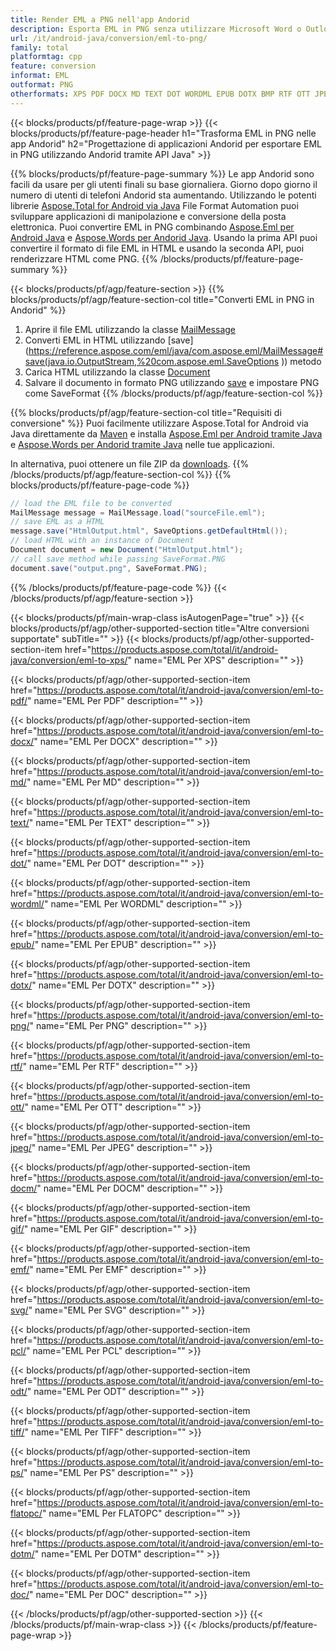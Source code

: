 ```yaml
---
title: Render EML a PNG nell'app Andorid
description: Esporta EML in PNG senza utilizzare Microsoft Word o Outlook nelle tue applicazioni Andorid
url: /it/android-java/conversion/eml-to-png/
family: total
platformtag: cpp
feature: conversion
informat: EML
outformat: PNG
otherformats: XPS PDF DOCX MD TEXT DOT WORDML EPUB DOTX BMP RTF OTT JPEG DOCM GIF EMF SVG PCL ODT TIFF PS FLATOPC DOTM DOC
---
```

{{< blocks/products/pf/feature-page-wrap >}}
{{< blocks/products/pf/feature-page-header h1="Trasforma EML in PNG nelle app Andorid" h2="Progettazione di applicazioni Andorid per esportare EML in PNG utilizzando Andorid tramite API Java" >}}

{{% blocks/products/pf/feature-page-summary %}}
Le app Andorid sono facili da usare per gli utenti finali su base giornaliera. Giorno dopo giorno il numero di utenti di telefoni Andorid sta aumentando. Utilizzando le potenti librerie [Aspose.Total for Android via Java](https://products.aspose.com/total/android-java/) File Format Automation puoi sviluppare applicazioni di manipolazione e conversione della posta elettronica. Puoi convertire EML in PNG combinando [Aspose.Eml per Android Java](https://products.aspose.com/eml/android-java/) e [Aspose.Words per Andorid Java](https://products.aspose.com/words/android-java/). Usando la prima API puoi convertire il formato di file EML in HTML e usando la seconda API, puoi renderizzare HTML come PNG. 
{{% /blocks/products/pf/feature-page-summary  %}}

{{< blocks/products/pf/agp/feature-section >}}
{{% blocks/products/pf/agp/feature-section-col title="Converti EML in PNG in Andorid" %}}
1. Aprire il file EML utilizzando la classe [MailMessage](https://reference.aspose.com/eml/java/com.aspose.eml/mailmessage)
2. Converti EML in HTML utilizzando [save](https://reference.aspose.com/eml/java/com.aspose.eml/MailMessage#save(java.io.OutputStream,%20com.aspose.eml.SaveOptions )) metodo
3. Carica HTML utilizzando la classe [Document](https://reference.aspose.com/words/java/com.aspose.words/Document)
4. Salvare il documento in formato PNG utilizzando [save](https://reference.aspose.com/words/java/com.aspose.words/Document#save(java.lang.String,com.aspose.words.SaveOptions)) e impostare PNG come SaveFormat
{{% /blocks/products/pf/agp/feature-section-col %}}

{{% blocks/products/pf/agp/feature-section-col title="Requisiti di conversione" %}}
Puoi facilmente utilizzare Aspose.Total for Android via Java direttamente da [Maven](https://repository.aspose.com/webapp/#/artifacts/browse/tree/General/repo/com/aspose/aspose-total) e installa [Aspose.Eml per Android tramite Java](https://docs.aspose.com/eml/androidjava/installation/) e [Aspose.Words per Andorid tramite Java](https://docs.aspose.com/words/java/install-aspose-words-for-android-via-java/#install-asposewords-for-android-via-java-from-maven-repository) nelle tue applicazioni.

In alternativa, puoi ottenere un file ZIP da [downloads](https://downloads.aspose.com/total/androidjava).
{{% /blocks/products/pf/agp/feature-section-col %}}
{{% blocks/products/pf/feature-page-code %}}
```cs
// load the EML file to be converted
MailMessage message = MailMessage.load("sourceFile.eml"); 
// save EML as a HTML 
message.save("HtmlOutput.html", SaveOptions.getDefaultHtml());
// load HTML with an instance of Document
Document document = new Document("HtmlOutput.html");
// call save method while passing SaveFormat.PNG
document.save("output.png", SaveFormat.PNG); 
```

{{% /blocks/products/pf/feature-page-code %}}
{{< /blocks/products/pf/agp/feature-section >}}

{{< blocks/products/pf/main-wrap-class isAutogenPage="true" >}}
{{< blocks/products/pf/agp/other-supported-section title="Altre conversioni supportate" subTitle="" >}}
{{< blocks/products/pf/agp/other-supported-section-item href="https://products.aspose.com/total/it/android-java/conversion/eml-to-xps/" name="EML Per XPS" description="" >}}

{{< blocks/products/pf/agp/other-supported-section-item href="https://products.aspose.com/total/it/android-java/conversion/eml-to-pdf/" name="EML Per PDF" description="" >}}

{{< blocks/products/pf/agp/other-supported-section-item href="https://products.aspose.com/total/it/android-java/conversion/eml-to-docx/" name="EML Per DOCX" description="" >}}

{{< blocks/products/pf/agp/other-supported-section-item href="https://products.aspose.com/total/it/android-java/conversion/eml-to-md/" name="EML Per MD" description="" >}}

{{< blocks/products/pf/agp/other-supported-section-item href="https://products.aspose.com/total/it/android-java/conversion/eml-to-text/" name="EML Per TEXT" description="" >}}

{{< blocks/products/pf/agp/other-supported-section-item href="https://products.aspose.com/total/it/android-java/conversion/eml-to-dot/" name="EML Per DOT" description="" >}}

{{< blocks/products/pf/agp/other-supported-section-item href="https://products.aspose.com/total/it/android-java/conversion/eml-to-wordml/" name="EML Per WORDML" description="" >}}

{{< blocks/products/pf/agp/other-supported-section-item href="https://products.aspose.com/total/it/android-java/conversion/eml-to-epub/" name="EML Per EPUB" description="" >}}

{{< blocks/products/pf/agp/other-supported-section-item href="https://products.aspose.com/total/it/android-java/conversion/eml-to-dotx/" name="EML Per DOTX" description="" >}}

{{< blocks/products/pf/agp/other-supported-section-item href="https://products.aspose.com/total/it/android-java/conversion/eml-to-png/" name="EML Per PNG" description="" >}}

{{< blocks/products/pf/agp/other-supported-section-item href="https://products.aspose.com/total/it/android-java/conversion/eml-to-rtf/" name="EML Per RTF" description="" >}}

{{< blocks/products/pf/agp/other-supported-section-item href="https://products.aspose.com/total/it/android-java/conversion/eml-to-ott/" name="EML Per OTT" description="" >}}

{{< blocks/products/pf/agp/other-supported-section-item href="https://products.aspose.com/total/it/android-java/conversion/eml-to-jpeg/" name="EML Per JPEG" description="" >}}

{{< blocks/products/pf/agp/other-supported-section-item href="https://products.aspose.com/total/it/android-java/conversion/eml-to-docm/" name="EML Per DOCM" description="" >}}

{{< blocks/products/pf/agp/other-supported-section-item href="https://products.aspose.com/total/it/android-java/conversion/eml-to-gif/" name="EML Per GIF" description="" >}}

{{< blocks/products/pf/agp/other-supported-section-item href="https://products.aspose.com/total/it/android-java/conversion/eml-to-emf/" name="EML Per EMF" description="" >}}

{{< blocks/products/pf/agp/other-supported-section-item href="https://products.aspose.com/total/it/android-java/conversion/eml-to-svg/" name="EML Per SVG" description="" >}}

{{< blocks/products/pf/agp/other-supported-section-item href="https://products.aspose.com/total/it/android-java/conversion/eml-to-pcl/" name="EML Per PCL" description="" >}}

{{< blocks/products/pf/agp/other-supported-section-item href="https://products.aspose.com/total/it/android-java/conversion/eml-to-odt/" name="EML Per ODT" description="" >}}

{{< blocks/products/pf/agp/other-supported-section-item href="https://products.aspose.com/total/it/android-java/conversion/eml-to-tiff/" name="EML Per TIFF" description="" >}}

{{< blocks/products/pf/agp/other-supported-section-item href="https://products.aspose.com/total/it/android-java/conversion/eml-to-ps/" name="EML Per PS" description="" >}}

{{< blocks/products/pf/agp/other-supported-section-item href="https://products.aspose.com/total/it/android-java/conversion/eml-to-flatopc/" name="EML Per FLATOPC" description="" >}}

{{< blocks/products/pf/agp/other-supported-section-item href="https://products.aspose.com/total/it/android-java/conversion/eml-to-dotm/" name="EML Per DOTM" description="" >}}

{{< blocks/products/pf/agp/other-supported-section-item href="https://products.aspose.com/total/it/android-java/conversion/eml-to-doc/" name="EML Per DOC" description="" >}}


{{< /blocks/products/pf/agp/other-supported-section >}}
{{< /blocks/products/pf/main-wrap-class >}}
{{< /blocks/products/pf/feature-page-wrap >}}